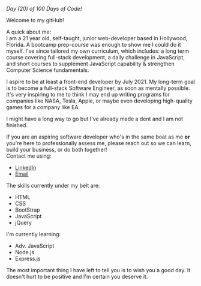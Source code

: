 <em>Day (20) of 100 Days of Code!</em>
<br>
  
  Welcome to my gitHub! 
  <br>
  
  A quick about me:
  <br>
  I am a 21 year old, self-taught, junior web-developer based in Hollywood, Florida. A bootcamp prep-course was enough to show me I could do it myself. I've since tailored my own curriculum, which includes: a long term course covering full-stack development, a daily challenge in JavaScript, and short courses to supplement JavaScript capability & strengthen Computer Science fundamentals. 
  <br>
  
  I aspire to be at least a front-end developer by July 2021. My long-term goal is to become a full-stack Software Engineer, as soon as mentally possible. It's very inspiring to me to think I may end up writing programs for companies like NASA, Tesla, Apple, or maybe even developing high-quality games for a company like EA. 
  <br>
  
  I might have a long way to go but I've already made a dent and I am not finished. 
  <br>
  
  If you are an aspiring software developer who's in the same boat as me <b> or </b> you're here to professionally assess me, please reach out so we can learn, build your business, or do both together!
  <br>
  Contact me using: 
  <ul>
  <li><a href="https://www.linkedin.com/in/erick-manrique/"> LinkedIn </a> </li>
  <li><a href='mailto:ramerick5@gmail.com?subject=Nice%20Webpage'> Email </a> </li>
  </ul>
  
  The skills currently under my belt are:
  <ul>
  <li> HTML </li>
  <li> CSS </>
  <li> BootStrap </li>
  <li> JavaScript </li> 
  <li> jQuery </li>
  </ul>
  
  I'm currently learning: 
  <ul> 
  <li> Adv. JavaScript </li> 
  <li> Node.js </li>
  <li> Express.js </li>
  </ul>
  
  The most important thing I have left to tell you is to wish you a good day. It doesn't hurt to be positive and I'm certain you deserve it. 
